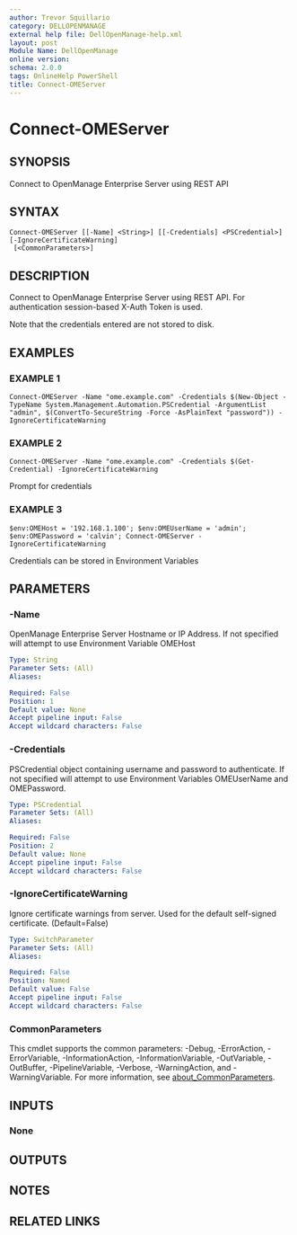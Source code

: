 ```yaml
---
author: Trevor Squillario
category: DELLOPENMANAGE
external help file: DellOpenManage-help.xml
layout: post
Module Name: DellOpenManage
online version:
schema: 2.0.0
tags: OnlineHelp PowerShell
title: Connect-OMEServer
---
```


# Connect-OMEServer

## SYNOPSIS
Connect to OpenManage Enterprise Server using REST API

## SYNTAX

```
Connect-OMEServer [[-Name] <String>] [[-Credentials] <PSCredential>] [-IgnoreCertificateWarning]
 [<CommonParameters>]
```

## DESCRIPTION
Connect to OpenManage Enterprise Server using REST API.
For authentication session-based X-Auth
Token is used.

Note that the credentials entered are not stored to disk.

## EXAMPLES

### EXAMPLE 1
```
Connect-OMEServer -Name "ome.example.com" -Credentials $(New-Object -TypeName System.Management.Automation.PSCredential -ArgumentList "admin", $(ConvertTo-SecureString -Force -AsPlainText "password")) -IgnoreCertificateWarning
```

### EXAMPLE 2
```
Connect-OMEServer -Name "ome.example.com" -Credentials $(Get-Credential) -IgnoreCertificateWarning
```

Prompt for credentials

### EXAMPLE 3
```
$env:OMEHost = '192.168.1.100'; $env:OMEUserName = 'admin'; $env:OMEPassword = 'calvin'; Connect-OMEServer -IgnoreCertificateWarning
```

Credentials can be stored in Environment Variables

## PARAMETERS

### -Name
OpenManage Enterprise Server Hostname or IP Address.
If not specified will attempt to use Environment Variable OMEHost

```yaml
Type: String
Parameter Sets: (All)
Aliases:

Required: False
Position: 1
Default value: None
Accept pipeline input: False
Accept wildcard characters: False
```

### -Credentials
PSCredential object containing username and password to authenticate.
If not specified will attempt to use Environment Variables OMEUserName and OMEPassword.

```yaml
Type: PSCredential
Parameter Sets: (All)
Aliases:

Required: False
Position: 2
Default value: None
Accept pipeline input: False
Accept wildcard characters: False
```

### -IgnoreCertificateWarning
Ignore certificate warnings from server.
Used for the default self-signed certificate.
(Default=False)

```yaml
Type: SwitchParameter
Parameter Sets: (All)
Aliases:

Required: False
Position: Named
Default value: False
Accept pipeline input: False
Accept wildcard characters: False
```

### CommonParameters
This cmdlet supports the common parameters: -Debug, -ErrorAction, -ErrorVariable, -InformationAction, -InformationVariable, -OutVariable, -OutBuffer, -PipelineVariable, -Verbose, -WarningAction, and -WarningVariable. For more information, see [about_CommonParameters](http://go.microsoft.com/fwlink/?LinkID=113216).

## INPUTS

### None
## OUTPUTS

## NOTES

## RELATED LINKS

